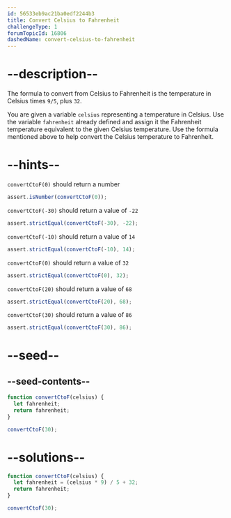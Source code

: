 ```yaml
---
id: 56533eb9ac21ba0edf2244b3
title: Convert Celsius to Fahrenheit
challengeType: 1
forumTopicId: 16806
dashedName: convert-celsius-to-fahrenheit
---
```


# --description--

The formula to convert from Celsius to Fahrenheit is the temperature in Celsius times `9/5`, plus `32`.

You are given a variable `celsius` representing a temperature in Celsius. Use the variable `fahrenheit` already defined and assign it the Fahrenheit temperature equivalent to the given Celsius temperature. Use the formula mentioned above to help convert the Celsius temperature to Fahrenheit.

# --hints--

`convertCtoF(0)` should return a number

```js
assert.isNumber(convertCtoF(0));
```

`convertCtoF(-30)` should return a value of `-22`

```js
assert.strictEqual(convertCtoF(-30), -22);
```

`convertCtoF(-10)` should return a value of `14`

```js
assert.strictEqual(convertCtoF(-10), 14);
```

`convertCtoF(0)` should return a value of `32`

```js
assert.strictEqual(convertCtoF(0), 32);
```

`convertCtoF(20)` should return a value of `68`

```js
assert.strictEqual(convertCtoF(20), 68);
```

`convertCtoF(30)` should return a value of `86`

```js
assert.strictEqual(convertCtoF(30), 86);
```

# --seed--

## --seed-contents--

```js
function convertCtoF(celsius) {
  let fahrenheit;
  return fahrenheit;
}

convertCtoF(30);
```

# --solutions--

```js
function convertCtoF(celsius) {
  let fahrenheit = (celsius * 9) / 5 + 32;
  return fahrenheit;
}

convertCtoF(30);
```
